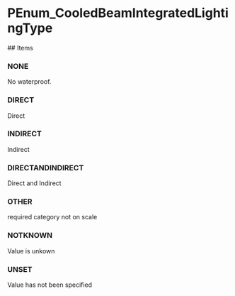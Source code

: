 # PEnum_CooledBeamIntegratedLightingType

<!-- end of definition -->## Items

### NONE
No waterproof.

### DIRECT
Direct

### INDIRECT
Indirect

### DIRECTANDINDIRECT
Direct and Indirect

### OTHER
required category not on scale

### NOTKNOWN
Value is unkown

### UNSET
Value has not been specified
